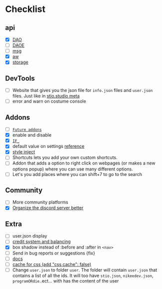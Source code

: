 # Checklist

## api
- [x] [DAO](../api/module.js)
- [ ] [DAOE](../api/module.js)
- [ ] [msg](../_locales/)
- [x] [aw](../api/module.js)
- [x] [storage](../api/module.js)

## DevTools
- [ ] Website that gives you the json file for `info.json` files and `user.json` files. Just like in [stio.studio meta](https://project.stio.studio/meta/)
- [ ] error and warn on costume console 

## Addons
- [ ] [`Future addons`](../addon/future/)
- [x] enable and disable
- [x] [`IF_`](../api/module.js)
- [x] default value on settings [reference](../addon/console.log/info.json)
- [x] [style inject](../file/inject/style.js)
- [ ] Shortcuts lets you add your own custom shortcuts.
- [ ] Addon that adds a option to right click on webpages (or makes a new options popup) where you can use many different options. 
- [ ] Let's you add places where you can shift+7 to go to the search

## Community
- [ ] More community platforms
- [x] [Organize the discord server better](https://aioewa.stio.studio/discord)

## Extra
- [ ] user.json display
- [ ] [credit system and balancing](https://github.com/StioStudio/Aioewa/graphs/contributors) 
- [x] box shadow instead of :before and :after in `<nav>`
- [ ] Send in bug reports or suggestions {fix}
- [ ] [docs](../docs/)
- [ ] [cache for css (add "css cache": false)](cache.md)
- [ ] Change `user.json` to folder `user`. The folder will contain `user.json` that contains a list of all the ids. It will too have `stio.json`, `nikeedev.json`, `programORdie`..ect... with has the content of the user 